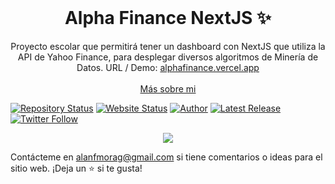 <!-- PROJECT LOGO -->
<br />
<p align="center">
  <h1 align="center">Alpha Finance NextJS ✨</h1>

  <p align="center">
    Proyecto escolar que permitirá tener un dashboard con NextJS que utiliza la API de Yahoo Finance, para desplegar diversos algoritmos de Minería de Datos. URL / Demo: 
    <a href="https://alphafinance.vercel.app">alphafinance.vercel.app</a>
    <br />
    <br />
    <a href="https://www.alanfmorag.tech/">Más sobre mi</a>
  </p>
</p>

[![Repository Status](https://img.shields.io/badge/Repository%20Status-Maintained-dark%20green.svg?style=for-the-badge)](https://github.com/alanmgg/Alpha-Finance-NextJS)
[![Website Status](https://img.shields.io/badge/Website%20Status-Online-green?style=for-the-badge)](https://alphafinance.vercel.app)
[![Author](https://img.shields.io/badge/Author-Alan%20Francisco%20Mora%20G-blue.svg?style=for-the-badge)](https://github.com/alanmgg)
[![Latest Release](https://img.shields.io/badge/Latest%20Release-22%20May%202023-yellow.svg?style=for-the-badge)](https://github.com/alanmgg/Alpha-Finance-NextJS/commits/main)
[![Twitter Follow](https://img.shields.io/twitter/follow/alanmgggg?color=ffcc66&logo=twitter&logoColor=ffffff&style=for-the-badge)](https://twitter.com/alanmgggg)

<p align="center">
  <kbd>
    <img src="yfinance-nextjs.gif"></img>
  </kbd>
</p>

Contácteme en alanfmorag@gmail.com si tiene comentarios o ideas para el sitio web. ¡Deja un ⭐ si te gusta!
